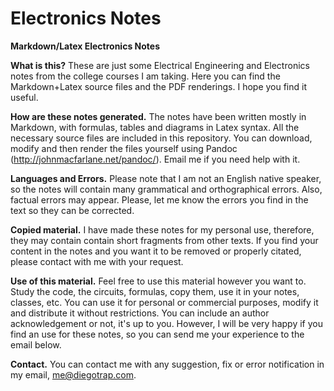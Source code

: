 Electronics Notes
==================

**Markdown/Latex Electronics Notes**

**What is this?** These are just some Electrical Engineering and Electronics notes from the college courses I am taking. Here you can find the Markdown+Latex source files and the PDF renderings. I hope you find it useful.

**How are these notes generated.** The notes have been written mostly in Markdown, with formulas, tables and diagrams in Latex syntax. All the necessary source files are included in this repository. You can download, modify and then render the files yourself using Pandoc (http://johnmacfarlane.net/pandoc/). Email me if you need help with it.

**Languages and Errors.** Please note that I am not an English native speaker, so the notes will contain many grammatical and orthographical errors. Also, factual errors may appear. Please, let me know the errors you find in the text so they can be corrected.

**Copied material.** I have made these notes for my personal use, therefore, they may contain contain short fragments from other texts. If you find your content in the notes and you want it to be removed or properly citated, please contact with me with your request.

**Use of this material.** Feel free to use this material however you want to. Study the code, the circuits, formulas, copy them, use it in your notes, classes, etc. You can use it for personal or commercial purposes, modify it and distribute it without restrictions. You can include an author acknowledgement or not, it's up to you. However, I will be very happy if you find an use for these notes, so you can send me your experience to the email below.

**Contact.** You can contact me with any suggestion, fix or error notification in my email, me@diegotrap.com.
